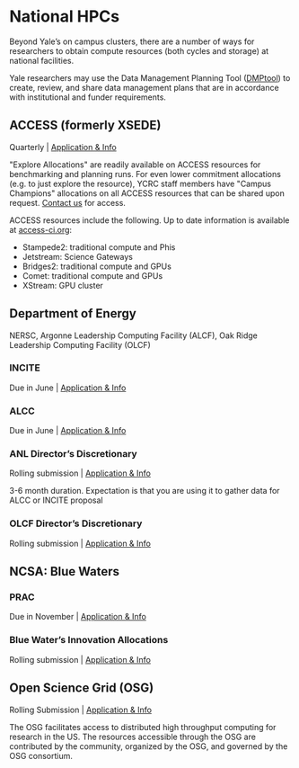 # National HPCs

Beyond Yale’s on campus clusters, there are a number of ways for researchers to obtain compute resources (both cycles and storage) at national facilities.

Yale researchers may use the Data Management Planning Tool ([DMPtool](https://dmptool.org/)) to create, review, and share data management plans that are in accordance with institutional and funder requirements.

## ACCESS (formerly XSEDE)

Quarterly | [Application & Info](https://portal.xsede.org/allocations/announcements)

"Explore Allocations" are readily available on ACCESS resources for benchmarking and planning runs. For even lower commitment allocations (e.g. to just explore the resource), YCRC staff members have "Campus Champions" allocations on all ACCESS resources that can be shared upon request. [Contact us](/#get-help) for access.

ACCESS resources include the following. Up to date information is available at [access-ci.org](https://access-ci.org/):

* Stampede2: traditional compute and Phis
* Jetstream: Science Gateways
* Bridges2: traditional compute and GPUs
* Comet: traditional compute and GPUs
* XStream: GPU cluster

## Department of Energy

NERSC, Argonne Leadership Computing Facility (ALCF), Oak Ridge Leadership Computing Facility (OLCF)

### INCITE

Due in June | [Application & Info](https://www.doeleadershipcomputing.org/getting-started)

### ALCC

Due in June | [Application & Info](https://science.energy.gov/ascr/facilities/accessing-ascr-facilities/alcc/alcc-application-details/)

### ANL Director’s Discretionary

Rolling submission | [Application & Info](https://www.alcf.anl.gov/getting-started/apply-for-dd)

3-6 month duration. Expectation is that you are using it to gather data for ALCC or INCITE proposal

### OLCF Director’s Discretionary

Rolling submission | [Application & Info](https://www.olcf.ornl.gov/for-users/documents-forms/olcf-directors-discretion-project-application/)

## NCSA: Blue Waters

### PRAC

Due in November | [Application & Info](https://www.nsf.gov/pubs/2017/nsf17542/nsf17542.htm)

### Blue Water’s Innovation Allocations

Rolling submission | [Application & Info](https://bluewaters.ncsa.illinois.edu/innovation-allocations)

## Open Science Grid (OSG)

Rolling Submission | [Application & Info](https://support.opensciencegrid.org/support/solutions/articles/5000634360-start-a-project-with-osg-connect)

The OSG facilitates access to distributed high throughput computing for research in the US. The resources accessible through the OSG are contributed by the community, organized by the OSG, and governed by the OSG consortium.
